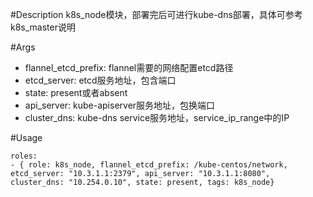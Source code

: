 #Description
k8s_node模块，部署完后可进行kube-dns部署，具体可参考k8s_master说明

#Args
* flannel_etcd_prefix: flannel需要的网络配置etcd路径 
* etcd_server: etcd服务地址，包含端口
* state: present或者absent
* api_server: kube-apiserver服务地址，包换端口
* cluster_dns: kube-dns service服务地址，service_ip_range中的IP

#Usage
```
roles:  
- { role: k8s_node, flannel_etcd_prefix: /kube-centos/network, etcd_server: "10.3.1.1:2379", api_server: "10.3.1.1:8080", cluster_dns: "10.254.0.10", state: present, tags: k8s_node}
```
